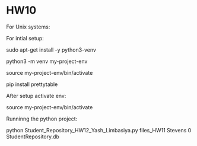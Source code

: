 # HW10
For Unix systems:

For intial setup:

sudo apt-get install -y python3-venv

python3 -m venv my-project-env

source my-project-env/bin/activate

pip install prettytable 

After setup activate env:

source my-project-env/bin/activate

Runninng the python project:

python Student_Repository_HW12_Yash_Limbasiya.py files_HW11 Stevens 0 StudentRepository.db
